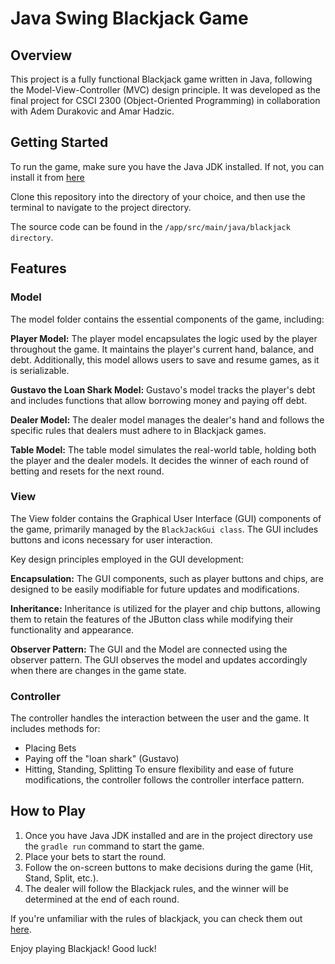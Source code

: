 # Java Swing Blackjack Game

## Overview

This project is a fully functional Blackjack game written in Java, following the Model-View-Controller (MVC) design principle. It was developed as the final project for CSCI 2300 (Object-Oriented Programming) in collaboration with Adem Durakovic and Amar Hadzic.

## Getting Started

To run the game, make sure you have the Java JDK installed. If not, you can install it from [here](https://docs.oracle.com/en/java/javase/20/install/overview-jdk-installation.html#GUID-8677A77F-231A-40F7-98B9-1FD0B48C346A)

Clone this repository into the directory of your choice, and then use the terminal to navigate to the project directory.

The source code can be found in the `/app/src/main/java/blackjack directory`.

## Features

### Model
The model folder contains the essential components of the game, including:

**Player Model:**
The player model encapsulates the logic used by the player throughout the game. It maintains the player's current hand, balance, and debt. Additionally, this model allows users to save and resume games, as it is serializable.

**Gustavo the Loan Shark Model:**
Gustavo's model tracks the player's debt and includes functions that allow borrowing money and paying off debt.

**Dealer Model:**
The dealer model manages the dealer's hand and follows the specific rules that dealers must adhere to in Blackjack games.

**Table Model:**
The table model simulates the real-world table, holding both the player and the dealer models. It decides the winner of each round of betting and resets for the next round.

### View
The View folder contains the Graphical User Interface (GUI) components of the game, primarily managed by the `BlackJackGui class`. The GUI includes buttons and icons necessary for user interaction.

Key design principles employed in the GUI development:

**Encapsulation:** The GUI components, such as player buttons and chips, are designed to be easily modifiable for future updates and modifications.

**Inheritance:** Inheritance is utilized for the player and chip buttons, allowing them to retain the features of the JButton class while modifying their functionality and appearance.

**Observer Pattern:** The GUI and the Model are connected using the observer pattern. The GUI observes the model and updates accordingly when there are changes in the game state.

### Controller
The controller handles the interaction between the user and the game. It includes methods for:

 * Placing Bets
 * Paying off the "loan shark" (Gustavo)
 * Hitting, Standing, Splitting
To ensure flexibility and ease of future modifications, the controller follows the controller interface pattern.


## How to Play
1. Once you have Java JDK installed and are in the project directory use the ``` gradle run ``` command to start the game.
2. Place your bets to start the round.
3. Follow the on-screen buttons to make decisions during the game (Hit, Stand, Split, etc.).
4. The dealer will follow the Blackjack rules, and the winner will be determined at the end of each round.
   
If you're unfamiliar with the rules of blackjack, you can check them out [here](https://bicyclecards.com/how-to-play/blackjack/).

Enjoy playing Blackjack! Good luck!
   

